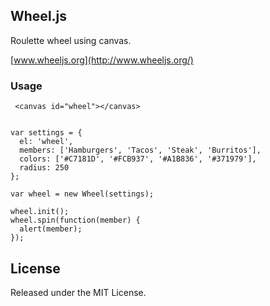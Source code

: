 ## Wheel.js

Roulette wheel using canvas.

[www.wheeljs.org](http://www.wheeljs.org/)

### Usage

```
 <canvas id="wheel"></canvas>
```

```                                                                                                            <script src="wheel.js"></script>
```

```
var settings = {                                                         
  el: 'wheel',                                                           
  members: ['Hamburgers', 'Tacos', 'Steak', 'Burritos'],                 
  colors: ['#C7181D', '#FCB937', '#A1B836', '#371979'],                  
  radius: 250                                                            
};                                                                       
                                                                        
var wheel = new Wheel(settings);                                         
                                                                        
wheel.init();                                                            
wheel.spin(function(member) {                                            
  alert(member);                                                         
});                                                                       
```

## License

Released under the MIT License.


